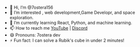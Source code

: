 - 👋 Hi, I’m @7ostera156
- 👀 I’m interested , web development,Game Developr, and space exploration.
- 🌱 I’m currently learning React, Python, and machine learning.
- 📫 How to reach me [YouTube](https://www.youtube.com/@7ostera) | [Discord](https://discord.gg/98AGGQmzzs)
- 😄 Pronouns: 7ostera dev
- ⚡ Fun fact: I can solve a Rubik's cube in under 2 minutes!

<!---
7ostera156/7ostera156 is a ✨ special ✨ repository because its `README.md` (this file) appears on your GitHub profile.
You can click the Preview link to take a look at your changes.
--->
